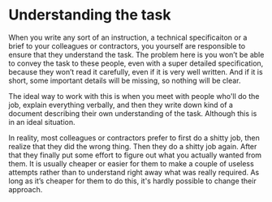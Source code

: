 # Understanding the task

When you write any sort of an instruction, a technical specificaiton or a brief to your colleagues or contractors, you yourself are responsible to ensure that they understand the task. The problem here is you won’t be able to convey the task to these people, even with a super detailed specification, because they won’t read it carefully, even if it is very well written. And if it is short, some important details will be missing, so nothing will be clear.

The ideal way to work with this is when you meet with people who'll do the job, explain everything verbally, and then they write down kind of a document describing their own understanding of the task. Although this is in an ideal situation. 

In reality, most colleagues or contractors prefer to first do a shitty job, then realize that they did the wrong thing. Then they do a shitty job again. After that they finally put some effort to figure out what you actually wanted from them. It is usually cheaper or easier for them to make a couple of useless attempts rather than to understand right away what was really required. As long as it’s cheaper for them to do this, it's hardly possible to change their approach.

